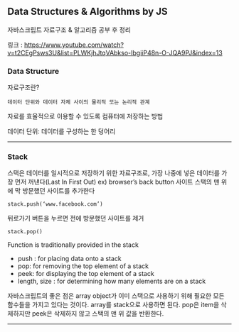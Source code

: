 ## Data Structures & Algorithms by JS

자바스크립트 자료구조 & 알고리즘 공부 후 정리

링크 : https://www.youtube.com/watch?v=t2CEgPsws3U&list=PLWKjhJtqVAbkso-IbgiiP48n-O-JQA9PJ&index=13


### Data Structure

자료구조란?
```
데이터 단위와 데이터 자체 사이의 물리적 또는 논리적 관계
```
자료를 효율적으로 이용할 수 있도록 컴퓨터에 저장하는 방법

데이터 단위: 데이터를 구성하는 한 덩어리

****
### Stack
스택은 데이터를 일시적으로 저장하기 위한 자료구조로, 가장 나중에 넣은 데이터를 가장 먼저 꺼낸다(Last In First Out)
ex) browser’s back button
    사이트 스택의 맨 위에 막 방문했던 사이트를 추가한다
```
stack.push(‘www.facebook.com’)
 ```

뒤로가기 버튼을 누르면 전에 방문했던 사이트를 제거
```
stack.pop()
```

Function is traditionally provided in the stack
* push : for placing data onto a stack
* pop: for removing the top element of a stack
* peek: for displaying the top element of a stack
* length, size : for determining how many elements are on a stack

자바스크립트의 좋은 점은 array object가 이미 스택으로 사용하기 위해 필요한 모든 함수들을 가지고 있다는 것이다.
array를 stack으로 사용하면 된다.
pop은 item을 삭제하지만 peek은 삭제하지 않고 스택의 맨 위 값을 반환한다.
****